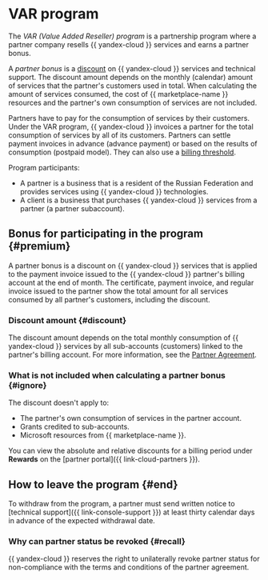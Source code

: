 # VAR program

The _VAR (Value Added Reseller) program_ is a partnership program where a partner company resells {{ yandex-cloud }} services and earns a partner bonus.

A _partner bonus_ is a [discount](#premium) on {{ yandex-cloud }} services and technical support. The discount amount depends on the monthly (calendar) amount of services that the partner's customers used in total. When calculating the amount of services consumed, the cost of {{ marketplace-name }} resources and the partner's own consumption of services are not included.

Partners have to pay for the consumption of services by their customers. Under the VAR program, {{ yandex-cloud }} invoices a partner for the total consumption of services by all of its customers. Partners can settle payment invoices in advance (advance payment) or based on the results of consumption (postpaid model). They can also use a [billing threshold](../../billing/concepts/billing-threshold.md).

Program participants:
* A partner is a business that is a resident of the Russian Federation and provides services using {{ yandex-cloud }} technologies.
* A client is a business that purchases {{ yandex-cloud }} services from a partner (a partner subaccount).


## Bonus for participating in the program {#premium}

A partner bonus is a discount on {{ yandex-cloud }} services that is applied to the payment invoice issued to the {{ yandex-cloud }} partner's billing account at the end of month. The certificate, payment invoice, and regular invoice issued to the partner show the total amount for all services consumed by all partner's customers, including the discount.

### Discount amount {#discount}

The discount amount depends on the total monthly consumption of {{ yandex-cloud }} services by all sub-accounts (customers) linked to the partner's billing account. For more information, see the [Partner Agreement](https://yandex.ru/legal/cloud_grant/?lang=en).

### What is not included when calculating a partner bonus {#ignore}

The discount doesn't apply to:
* The partner's own consumption of services in the partner account.
* Grants credited to sub-accounts.
* Microsoft resources from {{ marketplace-name }}.

You can view the absolute and relative discounts for a billing period under **Rewards** on the [partner portal]({{ link-cloud-partners }}).

## How to leave the program {#end}

To withdraw from the program, a partner must send written notice to [technical support]({{ link-console-support }}) at least thirty calendar days in advance of the expected withdrawal date.

### Why can partner status be revoked {#recall}

{{ yandex-cloud }} reserves the right to unilaterally revoke partner status for non-compliance with the terms and conditions of the partner agreement.
